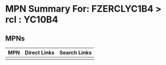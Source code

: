 



# MPN Summary For: FZERCLYC1B4 > rcl : YC10B4

## MPNs
  

|MPN|Direct Links|Search Links|
| :--- | :--- | :--- |
||||
